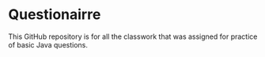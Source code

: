 # Questionairre
This GitHub repository is for all the classwork that was assigned for practice of basic Java questions.
